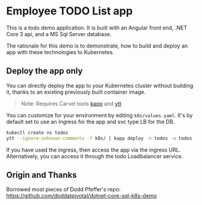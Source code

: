 # Employee TODO List app

This is a todo demo application.  It is built with an Angular front end, .NET Core 3 api, and a MS Sql Server database.

The rationale for this demo is to demonstrate, how to build and deploy an app with these technologies to Kubernetes.

## Deploy the app only

You can directly deploy the app to your Kubernetes cluster without building it, thanks to an existing previously built container image.

>Note: Requires Carvel tools [kapp](https://get-kapp.io) and [ytt](https://get-ytt.io)

You can customize for your environment by editing `k8s/values.yaml`. It's by default set to use an Ingress for the app and svc type LB for the DB.

```bash
kubectl create ns todos
ytt --ignore-unknown-comments -f k8s/ | kapp deploy -n todos -a todos -y -f -
```

If you have used the ingress, then access the app via the ingress URL.  Alternatively, you can access it through the todo Loadbalancer service.

## Origin and Thanks

Borrowed most pieces of Dodd Pfeffer's repo: https://github.com/doddatpivotal/dotnet-core-sql-k8s-demo
